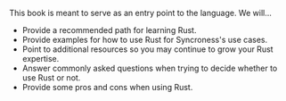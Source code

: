 This book is meant to serve as an entry point to the language. We will...
- Provide a recommended path for learning Rust. 
- Provide examples for how to use Rust for Syncroness's use cases. 
- Point to additional resources so you may continue to grow your Rust expertise.
- Answer commonly asked questions when trying to decide whether to use Rust or not.
- Provide some pros and cons when using Rust.

